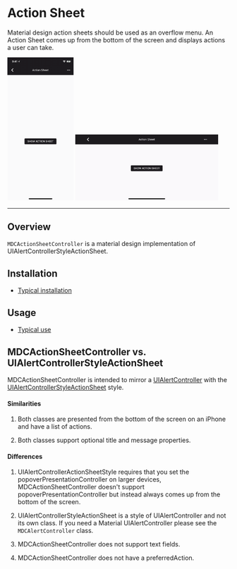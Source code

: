 # Action Sheet

<!-- badges -->

Material design action sheets should be used as an overflow menu. An Action Sheet comes up from the bottom of
the screen and displays actions a user can take.

<img src="assets/actionSheetPortrait.gif" alt="An animation showing a Material Design Action Sheet." width="150"> <img src="assets/actionSheetLandscape.gif" alt="An animation showing a Material Design Action Sheet." width="324">

<!-- design-and-api -->

<!-- toc -->

- - -

## Overview

`MDCActionSheetController` is a material design implementation of UIAlertControllerStyleActionSheet.

## Installation

- [Typical installation](../../../docs/component-installation.md)

## Usage

- [Typical use](typical-use.md)

## MDCActionSheetController vs. UIAlertControllerStyleActionSheet

MDCActionSheetController is intended to mirror a [UIAlertController](https://developer.apple.com/documentation/uikit/uialertcontroller?language=objc)
with the [UIAlertControllerStyleActionSheet](https://developer.apple.com/documentation/uikit/uialertcontrollerstyle/uialertcontrollerstyleactionsheet) style.  

#### Similarities

1. Both classes are presented from the bottom of the screen on an iPhone and have a list of actions.

2. Both classes support optional title and message properties.

#### Differences

1. UIAlertControllerActionSheetStyle requires that you set the popoverPresentationController on larger devices, 
MDCActionSheetController doesn't support popoverPresentationController but instead always comes up from the 
bottom of the screen.

2. UIAlertControllerStyleActionSheet is a style of UIAlertController and not its own class. If you need a
Material UIAlertController please see the `MDCAlertController` class. 

3. MDCActionSheetController does not support text fields.

4. MDCActionSheetController does not have a preferredAction.
